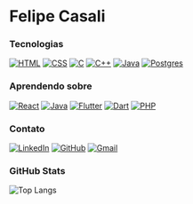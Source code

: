 # Felipe Casali

### Tecnologias
[![HTML](https://img.shields.io/badge/HTML-%23E34F26.svg?logo=html5&logoColor=white)](#)
[![CSS](https://img.shields.io/badge/CSS-639?logo=css&logoColor=fff)](#)
[![C](https://img.shields.io/badge/C-00599C?logo=c&logoColor=white)](#)
[![C++](https://img.shields.io/badge/C++-%2300599C.svg?logo=c%2B%2B&logoColor=white)](#)
[![Java](https://img.shields.io/badge/Java-%23ED8B00.svg?logo=openjdk&logoColor=white)](#)
[![Postgres](https://img.shields.io/badge/Postgres-%23316192.svg?logo=postgresql&logoColor=white)](#)

### Aprendendo sobre
[![React](https://img.shields.io/badge/React-%2320232a.svg?logo=react&logoColor=%2361DAFB)](#)
[![Java](https://img.shields.io/badge/Java-%23ED8B00.svg?logo=openjdk&logoColor=white)](#)
[![Flutter](https://img.shields.io/badge/Flutter-02569B?logo=flutter&logoColor=fff)](#)
[![Dart](https://img.shields.io/badge/Dart-%230175C2.svg?logo=dart&logoColor=white)](#)
[![PHP](https://img.shields.io/badge/php-%23777BB4.svg?&logo=php&logoColor=white)](#)

### Contato
[![LinkedIn](https://custom-icon-badges.demolab.com/badge/LinkedIn-0A66C2?logo=linkedin-white&logoColor=fff)](https://www.linkedin.com/in/felipecasali1/)
[![GitHub](https://img.shields.io/badge/GitHub-%23121011.svg?logo=github&logoColor=white)](https://github.com/felipecasali1)
[![Gmail](https://img.shields.io/badge/Gmail-D14836?logo=gmail&logoColor=white)](mailto:felipecasali2604@gmail.com)

### GitHub Stats
![Top Langs](https://github-readme-stats.vercel.app/api/top-langs/?username=felipecasali1&theme=dark&show_icons=true&layout=donut)
